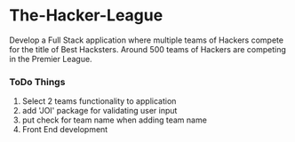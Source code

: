 # The-Hacker-League
Develop a Full Stack application where multiple teams of Hackers compete for the title of Best Hacksters.  Around 500 teams of Hackers are competing in the Premier League.


### ToDo Things
1. Select 2 teams functionality to application
2. add 'JOI' package for validating user input
3. put check for team name when adding team name
4. Front End development
